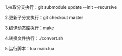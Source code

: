1.拉取分支执行：git submodule update --init --recursive

2.更新子分支执行：git checkout master 

3.编译动态库执行：make

4.转换文件执行：./convert.sh

5.运行脚本：lua main.lua
